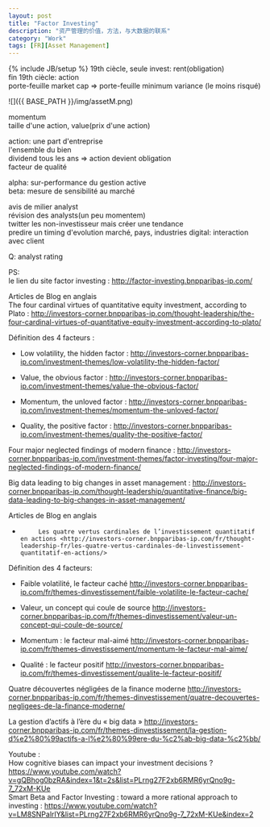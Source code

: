 ```yaml
---
layout: post
title: "Factor Investing"
description: "资产管理的价值，方法，与大数据的联系"
category: "Work"
tags: [FR][Asset Management]
---
```

{% include JB/setup %}
19th ciècle, seule invest: rent(obligation)   
fin 19th ciècle: action    
porte-feuille market cap =>
porte-feuille minimum variance (le moins risqué)

![]({{ BASE_PATH }}/img/assetM.png)


momentum  
taille d'une action, value(prix d'une action)   

action: une part d'entreprise   
l'ensemble du bien   
dividend tous les ans => action devient obligation  
facteur de qualité  

alpha: sur-performance du gestion active   
beta: mesure de sensibilité au marché  

avis de milier analyst  
révision des analysts(un peu momentem)  
twitter les non-investisseur mais créer une tendance  
predire un timing d'evolution marché, pays, industries 
digital: interaction avec client   

Q: analyst rating


PS:   
le lien du site factor investing :
<http://factor-investing.bnpparibas-ip.com/> 
 
Articles de Blog en anglais  
The four cardinal virtues of quantitative equity investment, according to Plato : <http://investors-corner.bnpparibas-ip.com/thought-leadership/the-four-cardinal-virtues-of-quantitative-equity-investment-according-to-plato/>

Définition des 4 facteurs :

-   Low volatility, the hidden factor : <http://investors-corner.bnpparibas-ip.com/investment-themes/low-volatility-the-hidden-factor/>

-   Value, the obvious factor : <http://investors-corner.bnpparibas-ip.com/investment-themes/value-the-obvious-factor/>

-   Momentum, the unloved factor : <http://investors-corner.bnpparibas-ip.com/investment-themes/momentum-the-unloved-factor/>

-   Quality, the positive factor : <http://investors-corner.bnpparibas-ip.com/investment-themes/quality-the-positive-factor/>

Four major neglected findings of modern finance :  <http://investors-corner.bnpparibas-ip.com/investment-themes/factor-investing/four-major-neglected-findings-of-modern-finance/>

Big data leading to big changes in asset management : <http://investors-corner.bnpparibas-ip.com/thought-leadership/quantitative-finance/big-data-leading-to-big-changes-in-asset-management/>

 
Articles de Blog en anglais
-          Les quatre vertus cardinales de l’investissement quantitatif en actions <http://investors-corner.bnpparibas-ip.com/fr/thought-leadership-fr/les-quatre-vertus-cardinales-de-linvestissement-quantitatif-en-actions/>

Définition des 4 facteurs:

-   Faible volatilité, le facteur caché <http://investors-corner.bnpparibas-ip.com/fr/themes-dinvestissement/faible-volatilite-le-facteur-cache/>

-   Valeur, un concept qui coule de source <http://investors-corner.bnpparibas-ip.com/fr/themes-dinvestissement/valeur-un-concept-qui-coule-de-source/>

-   Momentum : le facteur mal-aimé <http://investors-corner.bnpparibas-ip.com/fr/themes-dinvestissement/momentum-le-facteur-mal-aime/>

-   Qualité : le facteur positif <http://investors-corner.bnpparibas-ip.com/fr/themes-dinvestissement/qualite-le-facteur-positif/>

Quatre découvertes négligées de la finance moderne <http://investors-corner.bnpparibas-ip.com/fr/themes-dinvestissement/quatre-decouvertes-negligees-de-la-finance-moderne/>

La gestion d’actifs à l’ère du « big data » <http://investors-corner.bnpparibas-ip.com/fr/themes-dinvestissement/la-gestion-d%e2%80%99actifs-a-l%e2%80%99ere-du-%c2%ab-big-data-%c2%bb/>

 
Youtube :  
How cognitive biases can impact your investment decisions ? <https://www.youtube.com/watch?v=gQBhog0bzRA&index=1&t=2s&list=PLrng27F2xb6RMR6yrQno9g-7_72xM-KUe>  
Smart Beta and Factor Investing : toward a more rational approach to investing : <https://www.youtube.com/watch?v=LM8SNPalrIY&list=PLrng27F2xb6RMR6yrQno9g-7_72xM-KUe&index=2>

